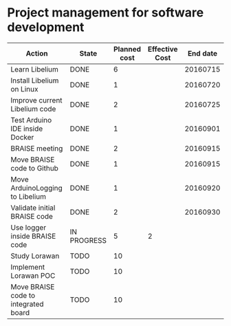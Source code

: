 # Project management for software development

| Action | State | Planned cost | Effective Cost | End date |
|--------|-------|--------------|----------------|---------|
|Learn Libelium | DONE | 6 || 20160715 |
|Install Libelium on Linux | DONE | 1 ||20160720|
|Improve current Libelium code | DONE | 2 ||20160725|
|Test Arduino IDE inside Docker | DONE | 1 || 20160901|
|BRAISE meeting | DONE | 2 || 20160915|
|Move BRAISE code to Github | DONE | 1 || 20160915|
|Move ArduinoLogging to Libelium | DONE | 1 || 20160920|
|Validate initial BRAISE code | DONE | 2 || 20160930|
|Use logger inside BRAISE code| IN PROGRESS | 5 | 2||
|Study Lorawan | TODO | 10 |||
|Implement Lorawan POC| TODO | 10 |||
|Move BRAISE code to integrated board| TODO | 10 |||

